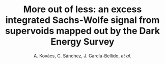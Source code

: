 ---
number: "26"
title: "More out of less: an excess integrated Sachs-Wolfe signal from supervoids mapped out by the Dark Energy Survey"
arxiv_link: "https://arxiv.org/abs/1811.07812"
arxiv_id: "1811.07812"
author: "A. Kov&aacute;cs, C. S&aacute;nchez, J. Garc&iacute;a-Bellido, <em>et al.</em>"
reviewed: True
journal: "MNRAS, 484, 5267 (2019)"
---